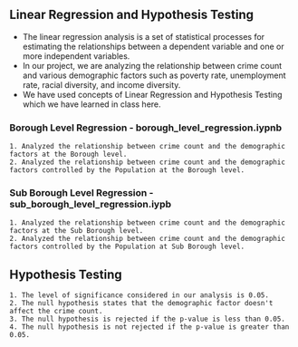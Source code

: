 ## Linear Regression and Hypothesis Testing
- The linear regression analysis is a set of statistical processes for estimating the relationships between a dependent variable and one or more independent variables.
- In our project, we are analyzing the relationship between crime count and various demographic factors such as poverty rate, unemployment rate, racial diversity, and income diversity.
- We have used concepts of Linear Regression and Hypothesis Testing which we have learned in class here.  

### Borough Level Regression - borough_level_regression.iypnb
    1. Analyzed the relationship between crime count and the demographic factors at the Borough level.
    2. Analyzed the relationship between crime count and the demographic factors controlled by the Population at the Borough level.

### Sub Borough Level Regression - sub_borough_level_regression.iypb
    1. Analyzed the relationship between crime count and the demographic factors at the Sub Borough level.
    2. Analyzed the relationship between crime count and the demographic factors controlled by the Population at Sub Borough level.
    
## Hypothesis Testing
    1. The level of significance considered in our analysis is 0.05. 
    2. The null hypothesis states that the demographic factor doesn't affect the crime count.
    3. The null hypothesis is rejected if the p-value is less than 0.05.
    4. The null hypothesis is not rejected if the p-value is greater than 0.05.
